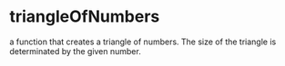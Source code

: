 # triangleOfNumbers

a function that creates a triangle of numbers. The size of the triangle is determinated by the given number.